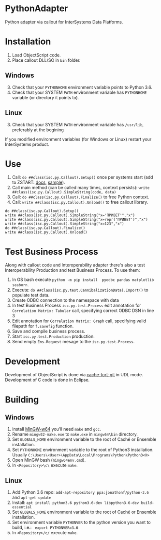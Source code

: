 # PythonAdapter
Python adapter via callout for InterSystems Data Platforms.

# Installation

1. Load ObjectScript code.
2. Place callout DLL/SO in `bin` folder.

## Windows 

3. Check that your `PYTHONHOME` environment variable points to Python 3.6. 
4. Check that your SYSTEM `PATH` environment variable has `PYTHONHOME` variable (or directory it points to).

## Linux 

3. Check that your SYSTEM `PATH` environment variable has `/usr/lib`, preferably at the begining

If you modified environment variables (for Windows or Linux) restart your InterSystems product.

# Use

1. Call: `do ##class(isc.py.Callout).Setup()` once per systems start (add to ZSTART: [docs](https://docs.intersystems.com/latest/csp/docbook/DocBook.UI.Page.cls?KEY=GSTU_customize#GSTU_customize_startstop), [sample](https://gist.githubusercontent.com/eduard93/412ed81e2bf619269ab4a49d939d2304/raw/c9d5f922827db5052b6e1195616d333ffe7dc1ec/%2525ZSTART)).
2. Call main method (can be called many times, context persists): `write ##class(isc.py.Callout).SimpleString(code, data)`
3. Call: `do ##class(isc.py.Callout).Finalize()` to free Python context.
4. Call: `write ##class(isc.py.Callout).Unload()` to free callout library.

```
do ##class(isc.py.Callout).Setup() 
write ##class(isc.py.Callout).SimpleString("x='ПРИВЕТ'","x")
write ##class(isc.py.Callout).SimpleString("x=repr('ПРИВЕТ')","x")
write ##class(isc.py.Callout).SimpleString("x=123","x")
do ##class(isc.py.Callout).Finalize()
write ##class(isc.py.Callout).Unload()
```

# Test Business Process

Along with callout code and Interoperability adapter there's also a test Interoperability Production and test Business Process. To use them:

1. In OS bash execute `python -m pip install  pyodbc pandas matplotlib seaborn`. 
2. Execute: `do ##class(isc.py.test.CannibalizationData).Import()` to populate test data.
3. Create ODBC connection to the namespace with data
4. In test Business Process `isc.py.test.Process` edit annotation for `Correlation Matrix: Tabular` call, specifying correct ODBC DSN in line 3
5. Edit annotation for `Correlation Matrix: Graph` call, specifying valid filepath for `f.savefig` function.
6. Save and compile business process.
7. Start `isc.py.test.Production` production.
8. Send empty `Ens.Request` mesage to the `isc.py.test.Process`.



# Development

Development of ObjectScript is done via [cache-tort-git](https://github.com/MakarovS96/cache-tort-git) in UDL mode. 
Development of C code is done in Eclipse.

# Building

## Windows

1. Install [MinGW-w64](https://sourceforge.net/projects/mingw-w64/) you'll need `make` and `gcc`. 
2. Rename `mingw32-make.exe` to `make.exe` in `mingw64\bin` directory.
3. Set `GLOBALS_HOME` environment variable to the root of Caché or Ensemble installation.
4. Set `PYTHONHOME` environment variable to the root of Python3 installation. Usually `C:\Users\<User>\AppData\Local\Programs\Python\Python3<X>`
5. Open MinGW bash (`mingw64env.cmd`).
6. In `<Repository>\c\` execute `make`.

## Linux

1. Add Python 3.6 repo: `add-apt-repository ppa:jonathonf/python-3.6` and `apt-get update`
2. Install: `apt install python3.6 python3.6-dev libpython3.6-dev build-essential`
3. Set `GLOBALS_HOME` environment variable to the root of Caché or Ensemble installation.
4. Set environment variable `PYTHONVER` to the python version you want to build, i.e.: ` export PYTHONVER=3.6`
5. In `<Repository>/c/` execute `make`.
